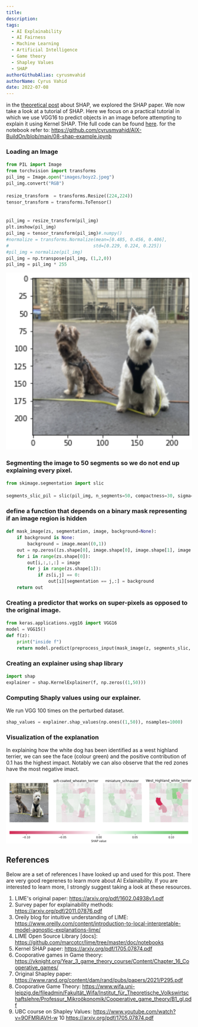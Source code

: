 ```yaml
---
title:
description:
tags:
  - AI Explainability
  - AI Fairness
  - Machine Learning
  - Artificial Intelligence
  - Game theory
  - Shapley Values
  - SHAP
authorGithubAlias: cyrusmvahid
authorName: Cyrus Vahid
date: 2022-07-08
---
```

in the [theoretical post](05-shape) about SHAP, we explored the SHAP paper. We now take a look at a tutorial of SHAP. Here we focus on a practical tutorial in which we use VGG16 to predict objects in an image before attempting to explain it using Kernel SHAP. THe full code can be found [here](061-shap-example.md). for the notebook refer to: https://github.com/cyrusmvahid/AIX-BuildOn/blob/main/08-shap-example.ipynb

### Loading an Image

```python
from PIL import Image
from torchvision import transforms
pil_img = Image.open("images/boyz2.jpeg")
pil_img.convert("RGB")

resize_transform  = transforms.Resize((224,224))
tensor_transform = transforms.ToTensor()


pil_img = resize_transform(pil_img)
plt.imshow(pil_img)
pil_img = tensor_transform(pil_img)#.numpy()
#normalize = transforms.Normalize(mean=[0.485, 0.456, 0.406],
#                                std=[0.229, 0.224, 0.225])  
#pil_img = normalize(pil_img)
pil_img = np.transpose(pil_img, (1,2,0))
pil_img = pil_img * 255
```

![dogs](images/boyzplt.png)


### Segmenting the image to 50 segments so we do not end up explaining every pixel.
```python
from skimage.segmentation import slic

segments_slic_pil = slic(pil_img, n_segments=50, compactness=30, sigma=3)
```

### define a function that depends on a binary mask representing if an image region is hidden

```python
def mask_image(zs, segmentation, image, background=None):
    if background is None:
        background = image.mean((0,1))
    out = np.zeros((zs.shape[0], image.shape[0], image.shape[1], image.shape[2]))
    for i in range(zs.shape[0]):
        out[i,:,:,:] = image
        for j in range(zs.shape[1]):
            if zs[i,j] == 0:
                out[i][segmentation == j,:] = background
    return out
```

### Creating a predictor that works on super-pixels as opposed to the original image.

```python
from keras.applications.vgg16 import VGG16
model = VGG15()
def f(z):
    print("inside f")
    return model.predict(preprocess_input(mask_image(z, segments_slic, pil_img, 255)))
```

### Creating an explainer using shap library
```python
import shap
explainer = shap.KernelExplainer(f, np.zeros((1,50)))
```

### Computing Shaply values using our explainer. 
We run VGG 100 times on the perturbed dataset.
```python
shap_values = explainer.shap_values(np.ones((1,50)), nsamples=1000) 
```

### Visualization of the explanation
In explaining how the white dog has been identified as a west highland terrier, we can see the face (colour green) and the positive contribution of 0.1 has the highest impact. Notably we can also observe that the red zones have the most negative imact.

![boyz explained](images/boyzexplained.png)


## References
Below are a set of references I have looked up and used for this post. There are very good regerenes to learn more about AI Exlainability. If you are interested to learn more, I strongly suggest taking a look at these resources.
1. LIME's original paper: https://arxiv.org/pdf/1602.04938v1.pdf
2. Survey paper for explainability methods: https://arxiv.org/pdf/2011.07876.pdf
3. Oreily blog for intuitive understanding of LIME: https://www.oreilly.com/content/introduction-to-local-interpretable-model-agnostic-explanations-lime/
4. LIME Open Source Library [docs]: https://github.com/marcotcr/lime/tree/master/doc/notebooks
5. Kernel SHAP paper: https://arxiv.org/pdf/1705.07874.pdf
6. Cooporative games in Game theory: https://vknight.org/Year_3_game_theory_course/Content/Chapter_16_Cooperative_games/
7. Original Shapley paper: https://www.rand.org/content/dam/rand/pubs/papers/2021/P295.pdf
8. Cooporative Game Theory: https://www.wifa.uni-leipzig.de/fileadmin/Fakultät_Wifa/Institut_für_Theoretische_Volkswirtschaftslehre/Professur_Mikroökonomik/Cooperative_game_theory/B1_gl.pdf
9. UBC course on Shapley Values: https://www.youtube.com/watch?v=9OFMRiAVH-w
10 https://arxiv.org/pdf/1705.07874.pdf



```python

```

